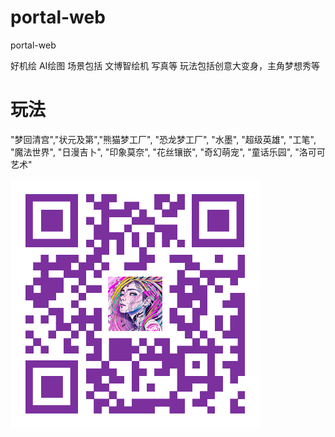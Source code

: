# portal-web
portal-web

好机绘 AI绘图 场景包括 文博智绘机 写真等
玩法包括创意大变身，主角梦想秀等

# 玩法
"梦回清宫","状元及第","熊猫梦工厂", "恐龙梦工厂", "水墨", "超级英雄", "工笔", "魔法世界", "日漫吉卜", "印象莫奈", "花丝镶嵌", "奇幻萌宠", "童话乐园", "洛可可艺术"

![website](images/1_1043977076_171_85_3_1006055900_0b096dd36fa4ad09fc09369693500246.png)
